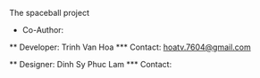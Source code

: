 The spaceball project
* Co-Author: 

** Developer: Trinh Van Hoa
*** Contact: hoatv.7604@gmail.com

** Designer: Dinh Sy Phuc Lam
*** Contact:
